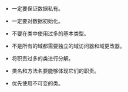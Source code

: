 + 一定要保证数据私有。

+ 一定要对数据初始化。

+ 不要在类中使用过多的基本类型。

+ 不是所有的域都需要独立的域访问器和域更改器。

+ 将职责过多的类进行分解。

+ 类名和方法名要能够体现它们的职责。

+ 优先使用不可变的类。

  

